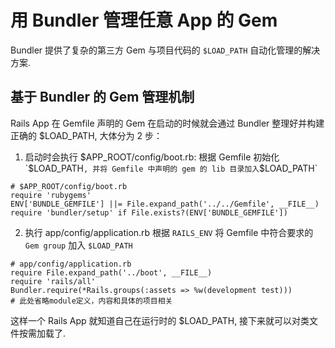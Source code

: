 # 用 Bundler 管理任意 App 的 Gem

Bundler 提供了复杂的第三方 Gem 与项目代码的 `$LOAD_PATH` 自动化管理的解决方案.

## 基于 Bundler 的 Gem 管理机制

Rails App 在 Gemfile 声明的 Gem 在启动的时候就会通过 Bundler 整理好并构建正确的 $LOAD_PATH, 大体分为 2 步：

1. 启动时会执行 $APP_ROOT/config/boot.rb:
	根据 Gemfile 初始化 `$LOAD_PATH` , 并将 Gemfile 中声明的 gem 的 lib 目录加入 `$LOAD_PATH`
```
# $APP_ROOT/config/boot.rb
require 'rubygems'
ENV['BUNDLE_GEMFILE'] ||= File.expand_path('../../Gemfile', __FILE__)
require 'bundler/setup' if File.exists?(ENV['BUNDLE_GEMFILE'])
```

2. 执行 app/config/application.rb
	根据 `RAILS_ENV` 将 Gemfile 中符合要求的 `Gem group` 加入 `$LOAD_PATH`
```
# app/config/application.rb
require File.expand_path('../boot', __FILE__)
require 'rails/all'
Bundler.require(*Rails.groups(:assets => %w(development test)))
# 此处省略module定义，内容和具体的项目相关
```

这样一个 Rails App 就知道自己在运行时的 $LOAD_PATH, 接下来就可以对类文件按需加载了.
